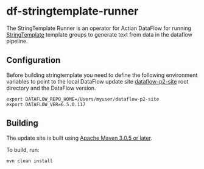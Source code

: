 # df-stringtemplate-runner

The StringTemplate Runner is an operator for Actian DataFlow for running [StringTemplate](http://www.stringtemplate.org/) template groups to generate text from data in the dataflow pipeline. 

## Configuration

Before building stringtemplate you need to define the following environment variables to point to the local DataFlow update site [dataflow-p2-site](https://github.com/ActianCorp/dataflow-p2-site) root directory and the DataFlow version.

    export DATAFLOW_REPO_HOME=/Users/myuser/dataflow-p2-site
    export DATAFLOW_VER=6.5.0.117

## Building

The update site is built using [Apache Maven 3.0.5 or later](http://maven.apache.org/).

To build, run:

    mvn clean install



